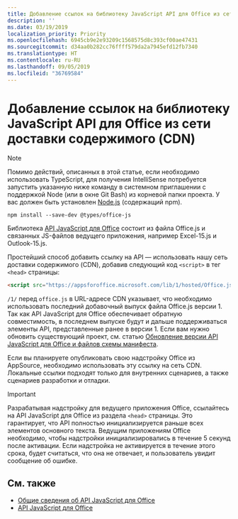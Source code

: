 ```yaml
---
title: Добавление ссылок на библиотеку JavaScript API для Office из сети доставки содержимого (CDN)
description: ''
ms.date: 03/19/2019
localization_priority: Priority
ms.openlocfilehash: 6945cb9e2e93209c1568575d8c393cf00ae47431
ms.sourcegitcommit: d34aa0b282cc76ffff579da2a7945efd12fb7340
ms.translationtype: HT
ms.contentlocale: ru-RU
ms.lasthandoff: 09/05/2019
ms.locfileid: "36769584"
---
```

# <a name="referencing-the-javascript-api-for-office-library-from-its-content-delivery-network-cdn"></a>Добавление ссылок на библиотеку JavaScript API для Office из сети доставки содержимого (CDN)

> [!NOTE]
> Помимо действий, описанных в этой статье, если необходимо использовать TypeScript, для получения IntelliSense потребуется запустить указанную ниже команду в системном приглашении с поддержкой Node (или в окне Git Bash) из корневой папки проекта. У вас должен быть установлен [Node.js](https://nodejs.org) (содержащий npm).
> 
> ```command&nbsp;line
> npm install --save-dev @types/office-js
> ```

Библиотека [API JavaScript для Office](/office/dev/add-ins/reference/javascript-api-for-office) состоит из файла Office.js и связанных JS-файлов ведущего приложения, например Excel-15.js и Outlook-15.js. 


Простейший способ добавить ссылку на API — использовать нашу сеть доставки содержимого (CDN), добавив следующий код `<script>` в тег `<head>` страницы:  

```html
<script src="https://appsforoffice.microsoft.com/lib/1/hosted/Office.js" type="text/javascript"></script>
```

`/1/` перед `office.js` в URL-адресе CDN указывает, что необходимо использовать последний добавочный выпуск файла Office.js версии 1. Так как API JavaScript для Office обеспечивает обратную совместимость, в последнем выпуске будут и дальше поддерживаться элементы API, представленные ранее в версии 1. Если вам нужно обновить существующий проект, см. статью [Обновление версии API JavaScript для Office и файлов схемы манифеста](update-your-javascript-api-for-office-and-manifest-schema-version.md). 

Если вы планируете опубликовать свою надстройку Office из AppSource, необходимо использовать эту ссылку на сеть CDN. Локальные ссылки подходят только для внутренних сценариев, а также сценариев разработки и отладки.

> [!IMPORTANT]
> Разрабатывая надстройку для ведущего приложения Office, ссылайтесь на API JavaScript для Office из раздела `<head>` страницы. Это гарантирует, что API полностью инициализируется раньше всех элементов основного текста. Ведущим приложениям Office необходимо, чтобы надстройки инициализировались в течение 5 секунд после активации. Если надстройка не активируется в течение этого срока, будет считаться, что она не отвечает, и пользователь увидит сообщение об ошибке.

## <a name="see-also"></a>См. также

- [Общие сведения об API JavaScript для Office](understanding-the-javascript-api-for-office.md)
- [API JavaScript для Office](/office/dev/add-ins/reference/javascript-api-for-office)
